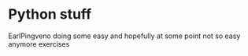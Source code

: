 # Python stuff

EarlPingveno doing some easy and hopefully at some point not so easy anymore exercises